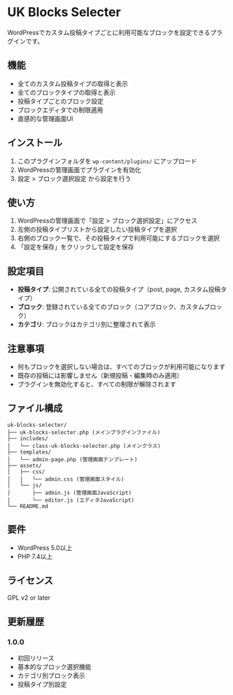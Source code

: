 # UK Blocks Selecter

WordPressでカスタム投稿タイプごとに利用可能なブロックを設定できるプラグインです。

## 機能

- 全てのカスタム投稿タイプの取得と表示
- 全てのブロックタイプの取得と表示
- 投稿タイプごとのブロック設定
- ブロックエディタでの制限適用
- 直感的な管理画面UI

## インストール

1. このプラグインフォルダを `wp-content/plugins/` にアップロード
2. WordPressの管理画面でプラグインを有効化
3. 設定 > ブロック選択設定 から設定を行う

## 使い方

1. WordPressの管理画面で「設定 > ブロック選択設定」にアクセス
2. 左側の投稿タイプリストから設定したい投稿タイプを選択
3. 右側のブロック一覧で、その投稿タイプで利用可能にするブロックを選択
4. 「設定を保存」をクリックして設定を保存

## 設定項目

- **投稿タイプ**: 公開されている全ての投稿タイプ（post, page, カスタム投稿タイプ）
- **ブロック**: 登録されている全てのブロック（コアブロック、カスタムブロック）
- **カテゴリ**: ブロックはカテゴリ別に整理されて表示

## 注意事項

- 何もブロックを選択しない場合は、すべてのブロックが利用可能になります
- 既存の投稿には影響しません（新規投稿・編集時のみ適用）
- プラグインを無効化すると、すべての制限が解除されます

## ファイル構成

```
uk-blocks-selecter/
├── uk-blocks-selecter.php (メインプラグインファイル)
├── includes/
│   └── class-uk-blocks-selecter.php (メインクラス)
├── templates/
│   └── admin-page.php (管理画面テンプレート)
├── assets/
│   ├── css/
│   │   └── admin.css (管理画面スタイル)
│   └── js/
│       ├── admin.js (管理画面JavaScript)
│       └── editor.js (エディタJavaScript)
└── README.md
```

## 要件

- WordPress 5.0以上
- PHP 7.4以上

## ライセンス

GPL v2 or later

## 更新履歴

### 1.0.0
- 初回リリース
- 基本的なブロック選択機能
- カテゴリ別ブロック表示
- 投稿タイプ別設定
